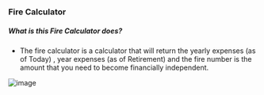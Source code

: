 ### Fire Calculator
##### What is this Fire Calculator does?
* The fire calculator is a calculator that will return the yearly expenses (as of Today) , year expenses (as of Retirement) and the fire number is the amount that you need to become financially independent.

![image](https://user-images.githubusercontent.com/107506949/222344888-f7984701-ea0d-44dd-8b6b-3711759dc84b.png)
